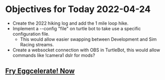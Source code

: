 # Objectives for Today 2022-04-24

- Create the 2022 hiking log and add the 1 mile loop hike.
- Implement a --config "file" on turtle bot to take use a specific configuration file.
  - This would allow easier swapping between Development and Sim Racing streams.
- Create a websocket connection with OBS in TurtleBot, this would allow commands like !camera1 dslr for mods?

## [Fry Eggcelerate! Now](https://store.steampowered.com/app/1902100/Winter_Eggspansion_for_Eggcelerate/)
